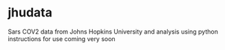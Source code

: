 # jhudata
Sars COV2 data from Johns Hopkins University
and analysis using python 
instructions for use coming very soon 
